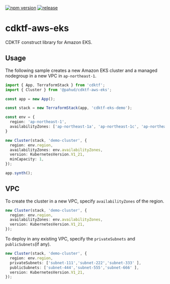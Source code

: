 [![npm version](https://badge.fury.io/js/@pahud%2Fcdktf-aws-eks.svg)](https://badge.fury.io/js/@pahud%2Fcdktf-aws-eks)
[![release](https://github.com/pahud/cdktf-aws-eks/actions/workflows/release.yml/badge.svg)](https://github.com/pahud/cdktf-aws-eks/actions/workflows/release.yml)


# cdktf-aws-eks

CDKTF construct library for Amazon EKS.

## Usage

The following sample creates a new Amazon EKS cluster and a managed nodegroup in a new VPC in `ap-northeast-1`.

```ts
import { App, TerraformStack } from 'cdktf';
import { Cluster } from '@pahud/cdktf-aws-eks';

const app = new App();

const stack = new TerraformStack(app, 'cdktf-eks-demo');

const env = {
  region: 'ap-northeast-1',
  availabilityZones: ['ap-northeast-1a', 'ap-northeast-1c', 'ap-northeast-1d'],
}

new Cluster(stack, 'demo-cluster', {
  region: env.region,
  availabilityZones: env.availabilityZones,
  version: KubernetesVersion.V1_21,
  minCapacity: 1,
});

app.synth();
```

## VPC

To create the cluster in a new VPC, specify `availabilityZones` of the region.

```ts
new Cluster(stack, 'demo-cluster', {
  region: env.region,
  availabilityZones: env.availabilityZones,
  version: KubernetesVersion.V1_21,
});
```

To deploy in any existing VPC, specify the `privateSubnets` and `publicSubnets`(if any).


```ts
new Cluster(stack, 'demo-cluster', {
  region: env.region,
  privateSubnets: ['subnet-111','subnet-222','subnet-333' ],
  publicSubnets: ['subnet-444','subnet-555','subnet-666' ],
  version: KubernetesVersion.V1_21,
});
```
